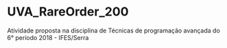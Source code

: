 # UVA_RareOrder_200
Atividade proposta na disciplina de Técnicas de programação avançada do 6° período 2018 - IFES/Serra
